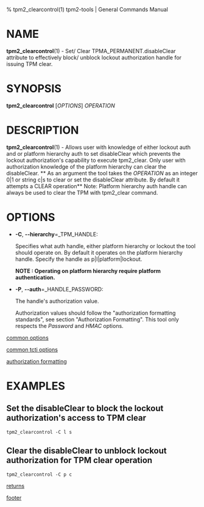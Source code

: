 % tpm2_clearcontrol(1) tpm2-tools | General Commands Manual

# NAME

**tpm2_clearcontrol**(1) - Set/ Clear TPMA_PERMANENT.disableClear attribute to
effectively block/ unblock lockout authorization handle for issuing TPM clear.

# SYNOPSIS

**tpm2_clearcontrol** [*OPTIONS*] _OPERATION_

# DESCRIPTION

**tpm2_clearcontrol**(1) - Allows user with knowledge of either lockout auth
and or platform hierarchy auth to set disableClear which prevents the lockout
authorization's capability to execute tpm2_clear. Only user with authorization
knowledge of the platform hierarchy can clear the disableClear. ** As an argument
the tool takes the _OPERATION_ as an integer 0|1 or string c|s to clear or set
the disableClear attribute. By default it attempts a CLEAR operation**
Note: Platform hierarchy auth handle can always be used to clear the TPM with
tpm2_clear command.

# OPTIONS

  * **-C**, **\--hierarchy**=_TPM\_HANDLE:

    Specifies what auth handle, either platform hierarchy or lockout the tool
    should operate on. By default it operates on the platform hierarchy handle.
    Specify the handle as p|l|platform|lockout.

    **NOTE : Operating on platform hierarchy require platform authentication.**

  * **-P**, **\--auth**=_HANDLE\_PASSWORD:

    The handle's authorization value.

    Authorization values should follow the "authorization formatting standards",
    see section "Authorization Formatting".
    This tool only respects the *Password* and *HMAC* options.

[common options](common/options.md)

[common tcti options](common/tcti.md)

[authorization formatting](common/authorizations.md)

# EXAMPLES

## Set the disableClear to block the lockout authorization's access to TPM clear
```
tpm2_clearcontrol -C l s
```

## Clear the disableClear to unblock lockout authorization for TPM clear operation
```
tpm2_clearcontrol -C p c
```

[returns](common/returns.md)

[footer](common/footer.md)
